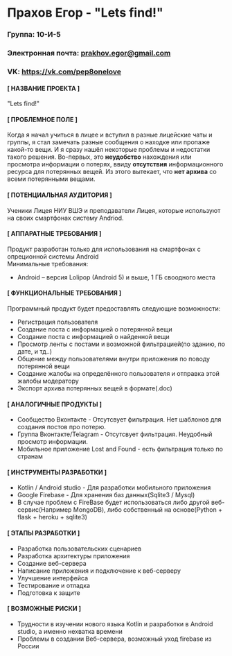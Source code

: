 # Прахов Егор - "Lets find!"
### Группа: 10-И-5
### Электронная почта: prakhov.egor@gmail.com
### VK: https://vk.com/pep8onelove
#### [ НАЗВАНИЕ ПРОЕКТА ]
"Lets find!"
#### [ ПРОБЛЕМНОЕ ПОЛЕ ]
Когда я начал учиться в лицее и вступил в разные лицейские чаты и группы, я стал замечать разные сообщения о находке или пропаже какой-то вещи. И я сразу нашёл некоторые проблемы и недостатки такого решения. Во-первых, это **неудобство** нахождения или просмотра информации о потерях, ввиду **отсутствия** информационного ресурса для потерянных вещей. Из этого вытекает, что **нет архива** со всеми потерянными вещами.
#### [ ПОТЕНЦИАЛЬНАЯ АУДИТОРИЯ ]
Ученики Лицея НИУ ВШЭ и преподаватели Лицея, которые используют на своих смартфонах систему Andriod.
#### [ АППАРАТНЫЕ ТРЕБОВАНИЯ ]
Продукт разработан только для использования на смартфонах с опреционной системы Android \
Минимальные требования:
* Android – версия Lolipop (Android 5) и выше, 1 ГБ своодного места
#### [ ФУНКЦИОНАЛЬНЫЕ ТРЕБОВАНИЯ ]
Программный продукт будет предоставлять следующие возможности:
* Регистрация пользователя
* Создание поста с информацией о потерянной вещи
* Создание поста с информацией о найденной вещи
* Просмотр ленты с постами и возможной фильтрацией(по зданию, по дате, и тд..)
* Общение между пользователями внутри приложения по поводу потерянной вещи
* Создание жалобы на определённого пользователя и отправка этой жалобы модератору
* Экспорт архива потерянных вещей в формате(.doc)
#### [ АНАЛОГИЧНЫЕ ПРОДУКТЫ ]
* Сообщество Вконтакте - Отсутсвует фильтрация. Нет шаблонов для создания постов про потерю.
* Группа Вконтакте/Telagram - Отсутсвует фильтрация. Неудобный просмотр информации.
* Мобильное приложение Lost and Found - есть фильтрация только по странам
#### [ ИНСТРУМЕНТЫ РАЗРАБОТКИ ]
* Kotlin / Android studio - Для разработки мобильного приложения
* Google Firebase - Для хранения баз данных(Sqlite3 / Mysql)
* В случае проблем с FireBase будет использоваться либо другой веб-сервис(Например MongoDB), либо собственный на основе(Python + flask + heroku + sqlite3)
#### [ ЭТАПЫ РАЗРАБОТКИ ]
* Разработка пользовательских сценариев
* Разработка архитектуры приложения
* Создание веб-сервера
* Написание приложения и подключение к веб-серверу
* Улучшение интерфейса 
* Тестирование и отладка 
* Подготовка к защите
#### [ ВОЗМОЖНЫЕ РИСКИ ]
* Трудности в изучении нового языка Kotlin и разработки в Android studio, а именно нехватка времени
* Проблемы в создании Веб-сервера, возможный уход firebase из России
